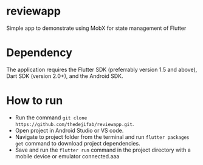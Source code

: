 # reviewapp
Simple app to demonstrate using MobX for state management of Flutter

# Dependency
The application requires the Flutter SDK (preferrably version 1.5 and above), Dart SDK (version 2.0+), and the Android SDK.
 
# How to run
* Run the command `git clone https://github.com/thedejifab/reviewapp.git`.
* Open project in Android Studio or VS code.
* Navigate to project folder from the terminal and run `flutter packages get` command to download project dependencies.
* Save and run the `flutter run` command in the project directory with a mobile device or emulator connected.aaa
